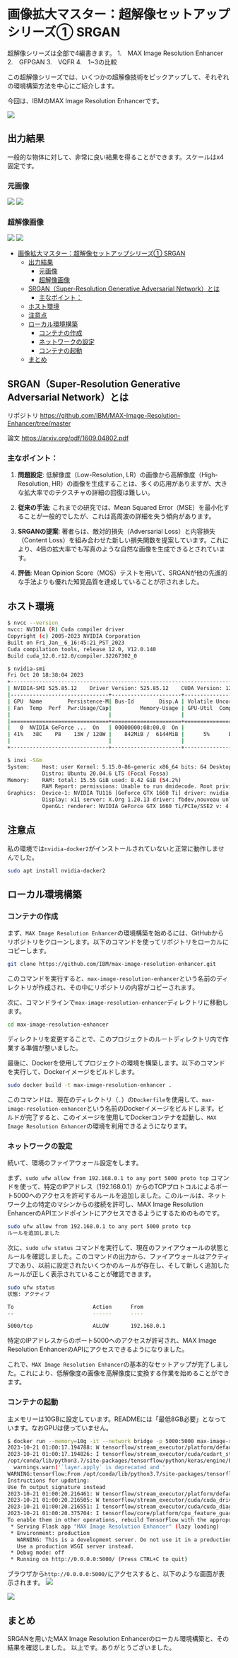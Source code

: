 # 画像拡大マスター：超解像セットアップシリーズ① SRGAN

超解像シリーズは全部で4編書きます。
1.　MAX Image Resolution Enhancer
2.　GFPGAN
3.　VQFR
4.　1~3の比較

この超解像シリーズでは、いくつかの超解像技術をピックアップして、それぞれの環境構築方法を中心にご紹介します。

今回は、IBMのMAX Image Resolution Enhancerです。

![](https://raw.githubusercontent.com/yKesamaru/max-image-resolution-enhancer/master/assets/eye_catch.png)

## 出力結果
一般的な物体に対して、非常に良い結果を得ることができます。スケールはx4固定です。
### 元画像
![](https://raw.githubusercontent.com/yKesamaru/max-image-resolution-enhancer/master/assets/image4539.png)
![](https://raw.githubusercontent.com/yKesamaru/max-image-resolution-enhancer/master/assets/image4573.png)
### 超解像画像
![](https://raw.githubusercontent.com/yKesamaru/max-image-resolution-enhancer/master/assets/cat.png)
![](https://raw.githubusercontent.com/yKesamaru/max-image-resolution-enhancer/master/assets/Uitled.png)

- [画像拡大マスター：超解像セットアップシリーズ① SRGAN](#画像拡大マスター超解像セットアップシリーズ-srgan)
  - [出力結果](#出力結果)
    - [元画像](#元画像)
    - [超解像画像](#超解像画像)
  - [SRGAN（Super-Resolution Generative Adversarial Network）とは](#srgansuper-resolution-generative-adversarial-networkとは)
    - [主なポイント：](#主なポイント)
  - [ホスト環境](#ホスト環境)
  - [注意点](#注意点)
  - [ローカル環境構築](#ローカル環境構築)
    - [コンテナの作成](#コンテナの作成)
    - [ネットワークの設定](#ネットワークの設定)
    - [コンテナの起動](#コンテナの起動)
  - [まとめ](#まとめ)

## SRGAN（Super-Resolution Generative Adversarial Network）とは
リポジトリ
https://github.com/IBM/MAX-Image-Resolution-Enhancer/tree/master

論文
https://arxiv.org/pdf/1609.04802.pdf

### 主なポイント：
1. **問題設定**: 低解像度（Low-Resolution, LR）の画像から高解像度（High-Resolution, HR）の画像を生成することは、多くの応用がありますが、大きな拡大率でのテクスチャの詳細の回復は難しい。

2. **従来の手法**: これまでの研究では、Mean Squared Error（MSE）を最小化することが一般的でしたが、これは高周波の詳細を失う傾向があります。

3. **SRGANの提案**: 著者らは、敵対的損失（Adversarial Loss）と内容損失（Content Loss）を組み合わせた新しい損失関数を提案しています。これにより、4倍の拡大率でも写真のような自然な画像を生成できるとされています。

4. **評価**: Mean Opinion Score（MOS）テストを用いて、SRGANが他の先進的な手法よりも優れた知覚品質を達成していることが示されました。

## ホスト環境
```bash
$ nvcc --version
nvcc: NVIDIA (R) Cuda compiler driver
Copyright (c) 2005-2023 NVIDIA Corporation
Built on Fri_Jan__6_16:45:21_PST_2023
Cuda compilation tools, release 12.0, V12.0.140
Build cuda_12.0.r12.0/compiler.32267302_0

$ nvidia-smi
Fri Oct 20 18:38:04 2023       
+-----------------------------------------------------------------------------+
| NVIDIA-SMI 525.85.12    Driver Version: 525.85.12    CUDA Version: 12.0     |
|-------------------------------+----------------------+----------------------+
| GPU  Name        Persistence-M| Bus-Id        Disp.A | Volatile Uncorr. ECC |
| Fan  Temp  Perf  Pwr:Usage/Cap|         Memory-Usage | GPU-Util  Compute M. |
|                               |                      |               MIG M. |
|===============================+======================+======================|
|   0  NVIDIA GeForce ...  On   | 00000000:08:00.0  On |                  N/A |
| 41%   38C    P8    13W / 120W |    842MiB /  6144MiB |      5%      Default |
|                               |                      |                  N/A |
+-------------------------------+----------------------+----------------------+

$ inxi -SGm
System:    Host: user Kernel: 5.15.0-86-generic x86_64 bits: 64 Desktop: Gnome 3.36.9 
           Distro: Ubuntu 20.04.6 LTS (Focal Fossa) 
Memory:    RAM: total: 15.55 GiB used: 8.42 GiB (54.2%) 
           RAM Report: permissions: Unable to run dmidecode. Root privileges required. 
Graphics:  Device-1: NVIDIA TU116 [GeForce GTX 1660 Ti] driver: nvidia v: 525.85.12 
           Display: x11 server: X.Org 1.20.13 driver: fbdev,nouveau unloaded: modesetting,vesa resolution: 2560x1440~60Hz 
           OpenGL: renderer: NVIDIA GeForce GTX 1660 Ti/PCIe/SSE2 v: 4.6.0 NVIDIA 525.85.12 
```

## 注意点
私の環境では`nvidia-docker2`がインストールされていないと正常に動作しませんでした。
```bash
sudo apt install nvidia-docker2
```

## ローカル環境構築
### コンテナの作成
まず、`MAX Image Resolution Enhancer`の環境構築を始めるには、GitHubからリポジトリをクローンします。以下のコマンドを使ってリポジトリをローカルにコピーします。

```bash
git clone https://github.com/IBM/max-image-resolution-enhancer.git
```

このコマンドを実行すると、`max-image-resolution-enhancer`という名前のディレクトリが作成され、その中にリポジトリの内容がコピーされます。

次に、コマンドラインで`max-image-resolution-enhancer`ディレクトリに移動します。

```bash
cd max-image-resolution-enhancer
```

ディレクトリを変更することで、このプロジェクトのルートディレクトリ内で作業する準備が整いました。

最後に、Dockerを使用してプロジェクトの環境を構築します。以下のコマンドを実行して、Dockerイメージをビルドします。

```bash
sudo docker build -t max-image-resolution-enhancer .
```

このコマンドは、現在のディレクトリ（`.`）の`Dockerfile`を使用して、`max-image-resolution-enhancer`という名前のDockerイメージをビルドします。ビルドが完了すると、このイメージを使用してDockerコンテナを起動し、`MAX Image Resolution Enhancer`の環境を利用できるようになります。

### ネットワークの設定
続いて、環境のファイアウォール設定をします。

まず、`sudo ufw allow from 192.168.0.1 to any port 5000 proto tcp` コマンドを使って、特定のIPアドレス（192.168.0.1）からのTCPプロトコルによるポート5000へのアクセスを許可するルールを追加しました。このルールは、ネットワーク上の特定のマシンからの接続を許可し、MAX Image Resolution EnhancerのAPIエンドポイントにアクセスできるようにするためのものです。

```bash
sudo ufw allow from 192.168.0.1 to any port 5000 proto tcp
ルールを追加しました
```

次に、`sudo ufw status` コマンドを実行して、現在のファイアウォールの状態とルールを確認しました。このコマンドの出力から、ファイアウォールはアクティブであり、以前に設定されたいくつかのルールが存在し、そして新しく追加したルールが正しく表示されていることが確認できます。

```bash
sudo ufw status
状態: アクティブ

To                         Action      From
--                         ------      ----

5000/tcp                   ALLOW       192.168.0.1 
```

特定のIPアドレスからのポート5000へのアクセスが許可され、MAX Image Resolution EnhancerのAPIにアクセスできるようになりました。

これで、`MAX Image Resolution Enhancer`の基本的なセットアップが完了しました。これにより、低解像度の画像を高解像度に変換する作業を始めることができます。

### コンテナの起動
主メモリーは10GBに設定しています。READMEには「最低8GB必要」となっています。なおGPUは使っていません。

```bash
$ docker run --memory=10g -it --network bridge -p 5000:5000 max-image-resolution-enhancer
2023-10-21 01:00:17.194788: W tensorflow/stream_executor/platform/default/dso_loader.cc:64] Could not load dynamic library 'libcudart.so.11.0'; dlerror: libcudart.so.11.0: cannot open shared object file: No such file or directory
2023-10-21 01:00:17.194826: I tensorflow/stream_executor/cuda/cudart_stub.cc:29] Ignore above cudart dlerror if you do not have a GPU set up on your machine.
/opt/conda/lib/python3.7/site-packages/tensorflow/python/keras/engine/base_layer_v1.py:1694: UserWarning: `layer.apply` is deprecated and will be removed in a future version. Please use `layer.__call__` method instead.
  warnings.warn('`layer.apply` is deprecated and '
WARNING:tensorflow:From /opt/conda/lib/python3.7/site-packages/tensorflow/python/util/deprecation.py:617: calling map_fn_v2 (from tensorflow.python.ops.map_fn) with dtype is deprecated and will be removed in a future version.
Instructions for updating:
Use fn_output_signature instead
2023-10-21 01:00:20.216461: W tensorflow/stream_executor/platform/default/dso_loader.cc:64] Could not load dynamic library 'libcuda.so.1'; dlerror: libcuda.so.1: cannot open shared object file: No such file or directory
2023-10-21 01:00:20.216505: W tensorflow/stream_executor/cuda/cuda_driver.cc:269] failed call to cuInit: UNKNOWN ERROR (303)
2023-10-21 01:00:20.216551: I tensorflow/stream_executor/cuda/cuda_diagnostics.cc:163] no NVIDIA GPU device is present: /dev/nvidia0 does not exist
2023-10-21 01:00:20.375704: I tensorflow/core/platform/cpu_feature_guard.cc:142] This TensorFlow binary is optimized with oneAPI Deep Neural Network Library (oneDNN) to use the following CPU instructions in performance-critical operations:  AVX2 FMA
To enable them in other operations, rebuild TensorFlow with the appropriate compiler flags.
 * Serving Flask app "MAX Image Resolution Enhancer" (lazy loading)
 * Environment: production
   WARNING: This is a development server. Do not use it in a production deployment.
   Use a production WSGI server instead.
 * Debug mode: off
 * Running on http://0.0.0.0:5000/ (Press CTRL+C to quit)

```
 ブラウザから`http://0.0.0.0:5000/`にアクセスすると、以下のような画面が表示されます。
![](https://raw.githubusercontent.com/yKesamaru/max-image-resolution-enhancer/master/assets/2023-10-21-20-24-55.png)

![](https://raw.githubusercontent.com/yKesamaru/max-image-resolution-enhancer/master/assets/2023-10-21-20-25-44.png)

## まとめ
SRGANを用いたMAX Image Resolution Enhancerのローカル環境構築と、その結果を確認しました。
以上です。ありがとうございました。